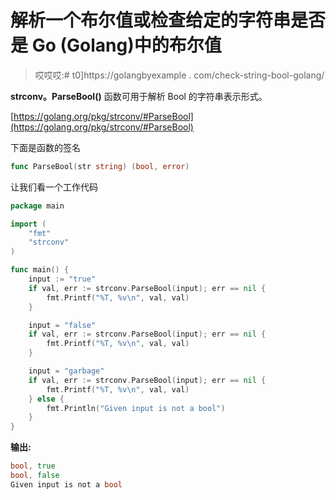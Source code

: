 # 解析一个布尔值或检查给定的字符串是否是 Go (Golang)中的布尔值

> 哎哎哎:# t0]https://golangbyexample . com/check-string-bool-golang/

**strconv。ParseBool()** 函数可用于解析 Bool 的字符串表示形式。

[https://golang.org/pkg/strconv/#ParseBool](https://golang.org/pkg/strconv/#ParseBool)

下面是函数的签名

```go
func ParseBool(str string) (bool, error)
```

让我们看一个工作代码

```go
package main

import (
    "fmt"
    "strconv"
)

func main() {
    input := "true"
    if val, err := strconv.ParseBool(input); err == nil {
        fmt.Printf("%T, %v\n", val, val)
    }

    input = "false"
    if val, err := strconv.ParseBool(input); err == nil {
        fmt.Printf("%T, %v\n", val, val)
    }

    input = "garbage"
    if val, err := strconv.ParseBool(input); err == nil {
        fmt.Printf("%T, %v\n", val, val)
    } else {
        fmt.Println("Given input is not a bool")
    }
}
```

**输出:**

```go
bool, true
bool, false
Given input is not a bool
```